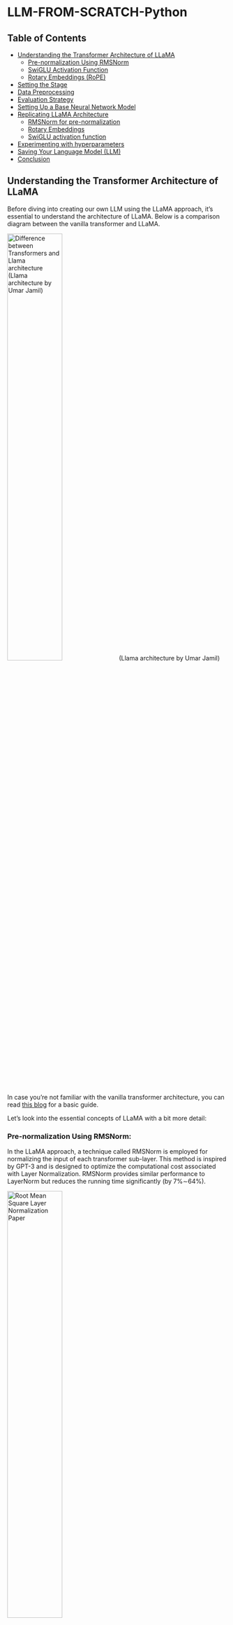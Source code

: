 # LLM-FROM-SCRATCH-Python
## Table of Contents

- [Understanding the Transformer Architecture of LLaMA](#understanding-the-transformer-architecture-of-llama)
  - [Pre-normalization Using RMSNorm](#pre-normalization-using-rmsnorm)
  - [SwiGLU Activation Function](#swiglu-activation-function)
  - [Rotary Embeddings (RoPE)](#rotary-embeddings-rope)
- [Setting the Stage](#setting-the-stage)
- [Data Preprocessing](#data-preprocessing)
- [Evaluation Strategy](#evaluation-strategy)
- [Setting Up a Base Neural Network Model](#setting-up-a-base-neural-network-model)
- [Replicating LLaMA Architecture](#replicating-llama-architecture)
  - [RMSNorm for pre-normalization](#rmsnorm-for-pre-normalization)
  - [Rotary Embeddings](#rotary-embeddings)
  - [SwiGLU activation function](#swiglu-activation-function)
- [Experimenting with hyperparameters](#experimenting-with-hyperparameters)
- [Saving Your Language Model (LLM)](#saving-your-language-model-llm)
- [Conclusion](#conclusion)

## Understanding the Transformer Architecture of LLaMA

Before diving into creating our own LLM using the LLaMA approach, it’s essential to understand the architecture of LLaMA. Below is a comparison diagram between the vanilla transformer and LLaMA.

<img src="https://cdn-images-1.medium.com/max/25620/1*nt-ydHhSVsaLXq_HZRaLQA.png" alt="Difference between Transformers and Llama architecture (Llama architecture by Umar Jamil)" style="width: 50%;">
(Llama architecture by Umar Jamil)

In case you’re not familiar with the vanilla transformer architecture, you can read [this blog](https://medium.com/@fareedkhandev/understanding-transformers-a-step-by-step-math-example-part-1-a7809015150a) for a basic guide.

Let’s look into the essential concepts of LLaMA with a bit more detail:

### Pre-normalization Using RMSNorm:

In the LLaMA approach, a technique called RMSNorm is employed for normalizing the input of each transformer sub-layer. This method is inspired by GPT-3 and is designed to optimize the computational cost associated with Layer Normalization. RMSNorm provides similar performance to LayerNorm but reduces the running time significantly (by 7%∼64%).

<img src="https://cdn-images-1.medium.com/max/3604/1*9FA6P93WhRuWFXxVlPG3LA.png" alt="Root Mean Square Layer Normalization Paper" style="width: 50%;">


It achieves this by emphasizing re-scaling invariance and regulating the summed inputs based on the root mean square (RMS) statistic. The primary motivation is to simplify LayerNorm by removing the mean statistic. Interested readers can explore the detailed implementation of RMSNorm [here](https://github.com/bzhangGo/rmsnorm/blob/master/rmsnorm_torch.py).

### SwiGLU Activation Function:

LLaMA introduces the SwiGLU activation function, drawing inspiration from PaLM. To understand SwiGLU, it’s essential to first grasp the Swish activation function. SwiGLU extends Swish and involves a custom layer with a dense network to split and multiply input activations.

<img src="https://cdn-images-1.medium.com/max/13536/1*N3dwnqNUD0TdwPYO0NlhYg.png" alt="SwiGLU: GLU Variants Improve Transformer" style="width: 50%;">

The aim is to enhance the expressive power of the model by introducing a more sophisticated activation function. Further details on SwiGLU can be found in the associated [paper](https://arxiv.org/pdf/2002.05202v1.pdf).

### Rotary Embeddings (RoPE):

Rotary Embeddings, or RoPE, is a type of position embedding used in LLaMA. It encodes absolute positional information using a rotation matrix and naturally includes explicit relative position dependency in self-attention formulations. RoPE offers advantages such as scalability to various sequence lengths and decaying inter-token dependency with increasing relative distances.

This is achieved by encoding relative positions through multiplication with a rotation matrix, resulting in decayed relative distances — a desirable feature for natural language encoding. Those interested in the mathematical details can refer to the [RoPE paper](https://arxiv.org/pdf/2104.09864v4.pdf).

In addition to these concepts, the LLaMA paper introduces other significant approaches, including the use of the **AdamW optimizer** with specific parameters, efficient implementations such as the causal [multi-head attention operator](https://facebookresearch.github.io/xformers/components/mha.html) available in the xformers library, and manually implemented backward functions for transformer layers to optimize computation during backward passes.

## Setting the Stage

We’ll be working with a range of Python libraries throughout this project, so let’s import them:

```python
# PyTorch for implementing LLM (No GPU)
import torch

# Neural network modules and functions from PyTorch
from torch import nn
from torch.nn import functional as F

# NumPy for numerical operations
import numpy as np

# Matplotlib for plotting Loss etc.
from matplotlib import pyplot as plt

# Time module for tracking execution time
import time

# Pandas for data manipulation and analysis
import pandas as pd

# urllib for handling URL requests (Downloading Dataset)
import urllib.request
```

Furthermore, I’m creating a configuration object that stores model parameters.
```python
# Configuration object for model parameters
MASTER_CONFIG = {
    # Adding parameters later
}
```

This approach maintains flexibility, allowing for the addition of more parameters as needed in the future.

## Data Preprocessing

In the original LLaMA paper, diverse open-source datasets were employed to train and evaluate the model.

<img src="https://cdn-images-1.medium.com/max/2304/1*vcZOIbZVutELPXNrtAVSdg.png" alt="LLaMA Open and Efficient Foundation Language Models" width="50%">


Unfortunately, utilizing extensive datasets may be impractical for smaller projects. Therefore, for our implementation, we’ll take a more modest approach by creating a dramatically scaled-down version of LLaMA.

Given the constraints of not having access to vast amounts of data, we will focus on training a simplified version of LLaMA using the TinyShakespeare dataset. This open source dataset, available [here](https://github.com/karpathy/char-rnn/blob/master/data/tinyshakespeare/input.txt), contains approximately 40,000 lines of text from various Shakespearean works.

While LLaMA was trained on an extensive dataset comprising **1.4 trillion** tokens, our dataset, TinyShakespeare, containing around **1 million characters**.

First, let’s obtain our dataset by downloading it:
```python
# The URL of the raw text file on GitHub
url = "https://raw.githubusercontent.com/karpathy/char-rnn/master/data/tinyshakespeare/input.txt"

# The file name for local storage
file_name = "tinyshakespeare.txt"

# Execute the download
urllib.request.urlretrieve(url, file_name)
```

This Python script fetches the tinyshakespeare dataset from the specified URL and saves it locally with the filename **“tinyshakespeare.txt.”**

Next, let’s determine the vocabulary size, which represents the unique number of characters in our dataset. Here’s the code snippet:
```python
# Read the content of the dataset
lines = open("tinyshakespeare.txt", 'r').read()

# Create a sorted list of unique characters in the dataset
vocab = sorted(list(set(lines)))

# Display the first 10 characters in the vocabulary list
print('Printing the first 10 characters of the vocab list:', vocab[:10])

# Output the total number of characters in our dataset (Vocabulary Size)
print('Total number of characters in our dataset (Vocabulary Size):', len(vocab))
```

<img src="https://cdn-images-1.medium.com/max/52186/1*No8_KIyXjY7gzvIMf2t9hg.png" alt="" width="50%">


Now, we’re creating mappings between integers to characters (**itos**) and characters to integers (**stoi**). Here’s the code:

```python
# Mapping integers to characters (itos)
itos = {i: ch for i, ch in enumerate(vocab)}

# Mapping characters to integers (stoi)
stoi = {ch: i for i, ch in enumerate(vocab)}
```

<img src="https://cdn-images-1.medium.com/max/52186/1*F3J_886M-k9pvAjUUOXlxA.png" alt="" width="50%">

In the original LLaMA paper, the [SentencePiece byte-pair encoding tokenizer](https://github.com/google/sentencepiece) from Google was used. However, for simplicity, we’ll opt for a basic character-level tokenizer. Let’s create encode and decode functions that we’ll later apply to our dataset:
```python
# Encode function: Converts a string to a list of integers using the mapping stoi
def encode(s):
    return [stoi[ch] for ch in s]

# Decode function: Converts a list of integers back to a string using the mapping itos
def decode(l):
    return ''.join([itos[i] for i in l])

# Example: Encode the string "hello" and then decode the result
decode(encode("morning"))
```
The final line will output `morning` confirms the proper functionality of the encode and decode functions.

We are now converting our dataset into a torch tensor, specifying its data type for further operations using **PyTorch**:
```python
# Convert the dataset into a torch tensor with specified data type (dtype)
dataset = torch.tensor(encode(lines), dtype=torch.int8)

# Display the shape of the resulting tensor
print(dataset.shape)
```
The output istorch.Size([1115394]) indicates that our dataset contains approximately **one million tokens**. It's worth noting that this is significantly smaller than the LLaMA dataset, which consists of **1.4 trillion tokens**.

We’ll create a function responsible for splitting our dataset into training, validation, or test sets. In machine learning or deep learning projects, such splits are crucial for developing and evaluating models, and the same principle applies here in replicating a Large Language Model (LLM) approach:
```python
# Function to get batches for training, validation, or testing
def get_batches(data, split, batch_size, context_window, config=MASTER_CONFIG):
    # Split the dataset into training, validation, and test sets
    train = data[:int(.8 * len(data))]
    val = data[int(.8 * len(data)): int(.9 * len(data))]
    test = data[int(.9 * len(data)):]

    # Determine which split to use
    batch_data = train
    if split == 'val':
        batch_data = val
    if split == 'test':
        batch_data = test

    # Pick random starting points within the data
    ix = torch.randint(0, batch_data.size(0) - context_window - 1, (batch_size,))

    # Create input sequences (x) and corresponding target sequences (y)
    x = torch.stack([batch_data[i:i+context_window] for i in ix]).long()
    y = torch.stack([batch_data[i+1:i+context_window+1] for i in ix]).long()

    return x, y
```
Now that our splitting function is defined, let’s establish two parameters crucial for this process:

```python
# Update the MASTER_CONFIG with batch_size and context_window parameters
MASTER_CONFIG.update({
    'batch_size': 8,          # Number of batches to be processed at each random split
    'context_window': 16      # Number of characters in each input (x) and target (y) sequence of each batch
})
```
batch_size determines how many batches are processed at each random split, while context_window specifies the number of characters in each input (x) and target (y) sequence of each batch.

Let’s print a random sample from the train split of batch 8 and context window 16 from our dataset:
```python
# Obtain batches for training using the specified batch size and context window
xs, ys = get_batches(dataset, 'train', MASTER_CONFIG['batch_size'], MASTER_CONFIG['context_window'])

# Decode the sequences to obtain the corresponding text representations
decoded_samples = [(decode(xs[i].tolist()), decode(ys[i].tolist())) for i in range(len(xs))]

# Print the random sample
print(decoded_samples)
```
<img src="https://cdn-images-1.medium.com/max/14848/1*lv5ckp3X_s2qrVMW1QVkPg.png" alt="" width="50%">


## Evaluation Strategy

Now, we are set to create a function dedicated to evaluating our self-created LLaMA architecture. The reason for doing this before defining the actual model approach is to enable continuous evaluation during the training process.
```python
@torch.no_grad()  # Don't compute gradients for this function
def evaluate_loss(model, config=MASTER_CONFIG):
    # Placeholder for the evaluation results
    out = {}
    
    # Set the model to evaluation mode
    model.eval()

    # Iterate through training and validation splits
    for split in ["train", "val"]:
        # Placeholder for individual losses
        losses = []

        # Generate 10 batches for evaluation
        for _ in range(10):
            # Get input sequences (xb) and target sequences (yb)
            xb, yb = get_batches(dataset, split, config['batch_size'], config['context_window'])
            
            # Perform model inference and calculate the loss
            _, loss = model(xb, yb)
            
            # Append the loss to the list
            losses.append(loss.item())

        # Calculate the mean loss for the split and store it in the output dictionary
        out[split] = np.mean(losses)
    
    # Set the model back to training mode
    model.train()
    
    return out
```

We have used the **loss** as a metric to assess the performance of the model during training iterations. Our function iterates through the training and validation splits, computes the mean loss over 10 batches for each split, and finally returns the results. The model is then set back to training mode with model.train().

## Setting Up a Base Neural Network Model

We’re building a basic neural network that we’ll improve later using LLaMA techniques.

```python
# Definition of a basic neural network class
class SimpleBrokenModel(nn.Module):
    def __init__(self, config=MASTER_CONFIG):
        super().__init__()
        self.config = config

        # Embedding layer to convert character indices to vectors (vocab size: 65)
        self.embedding = nn.Embedding(config['vocab_size'], config['d_model'])

        # Linear layers for modeling relationships between features
        # (to be updated with SwiGLU activation function as in LLaMA)
        self.linear = nn.Sequential(
            nn.Linear(config['d_model'], config['d_model']),
            nn.ReLU(),  # Currently using ReLU, will be replaced with SwiGLU as in LLaMA
            nn.Linear(config['d_model'], config['vocab_size']),
        )

        # Print the total number of model parameters
        print("Model parameters:", sum([m.numel() for m in self.parameters()]))
```

In the current architecture, the embedding layer has a vocabulary size of 65, representing the characters in our dataset. As this serves as our base model, we are using **ReLU **as the activation function in the linear layers; however, this will later be replaced with SwiGLU, as used in LLaMA.

To create a forward pass for our base model, we must define a forward function within our NN model.
```python
# Definition of a basic neural network class
class SimpleBrokenModel(nn.Module):
    def __init__(self, config=MASTER_CONFIG):

        # Rest of the code        
        ... 

        # Forward pass function for the base model
        def forward(self, idx, targets=None):
            # Embedding layer converts character indices to vectors
            x = self.embedding(idx)
            
            # Linear layers for modeling relationships between features
            a = self.linear(x)
            
            # Apply softmax activation to obtain probability distribution
            logits = F.softmax(a, dim=-1)

            # If targets are provided, calculate and return the cross-entropy loss
            if targets is not None:
                # Reshape logits and targets for cross-entropy calculation
                loss = F.cross_entropy(logits.view(-1, self.config['vocab_size']), targets.view(-1))
                return logits, loss

            # If targets are not provided, return the logits
            else:
                return logits

        # Print the total number of model parameters
        print("Model parameters:", sum([m.numel() for m in self.parameters()]))
```

This forward pass function takes character indices (idx) as input, applies the embedding layer, passes the result through linear layers, applies a softmax activation to obtain a probability distribution (logits). If targets are provided, it calculates the cross-entropy loss and returns both logits and loss. If targets are not provided, it returns only the logits.

To instantiate this model, we can directly invoke the class and print the total number of parameters in our Simple Neural Network Model. We’ve set the dimension of our linear layers to 128, specifying this value in our config object:
```python
# Update MASTER_CONFIG with the dimension of linear layers (128)
MASTER_CONFIG.update({
    'd_model': 128,
})

# Instantiate the SimpleBrokenModel using the updated MASTER_CONFIG
model = SimpleBrokenModel(MASTER_CONFIG)

# Print the total number of parameters in the model
print("Total number of parameters in the Simple Neural Network Model:", sum([m.numel() for m in model.parameters()]))
```
<img src="https://cdn-images-1.medium.com/max/56088/1*8k4YL-ZFXGHFgfu_-PMaPg.png" alt="" width="50%">


Our Simple Neural Network Model comprises approximately 33,000 parameters.

Similarly, to compute logits and loss, we only need to feed our split dataset into our model:
```python
# Obtain batches for training using the specified batch size and context window
xs, ys = get_batches(dataset, 'train', MASTER_CONFIG['batch_size'], MASTER_CONFIG['context_window'])

# Calculate logits and loss using the model
logits, loss = model(xs, ys)
```
To train our base model and note its performance, we need to specify some parameters. We are training for a total of 1000 epochs. Increasing the batch size to 32 from 8, and set the log_interval to 10, indicating that the code will print or log information about the training progress every 10 batches. For optimization, we’ll use the Adam optimizer.
```python
# Update MASTER_CONFIG with training parameters
MASTER_CONFIG.update({
    'epochs': 1000,          # Number of training epochs
    'log_interval': 10,      # Log information every 10 batches during training
    'batch_size': 32,        # Increase batch size to 32
})

# Instantiate the SimpleBrokenModel with updated configuration
model = SimpleBrokenModel(MASTER_CONFIG)

# Define the Adam optimizer for model parameters
optimizer = torch.optim.Adam(
    model.parameters(),      # Pass the model parameters to the optimizer
)
```
Let’s execute the training process and capture the loss from our base model, including the total number of parameters. **Additionally, each line is commented for clarity**:
```python
# Function to perform training
def train(model, optimizer, scheduler=None, config=MASTER_CONFIG, print_logs=False):
    # Placeholder for storing losses
    losses = []
    
    # Start tracking time
    start_time = time.time()

    # Iterate through epochs
    for epoch in range(config['epochs']):
        # Zero out gradients
        optimizer.zero_grad()

        # Obtain batches for training
        xs, ys = get_batches(dataset, 'train', config['batch_size'], config['context_window'])

        # Forward pass through the model to calculate logits and loss
        logits, loss = model(xs, targets=ys)

        # Backward pass and optimization step
        loss.backward()
        optimizer.step()

        # If a learning rate scheduler is provided, adjust the learning rate
        if scheduler:
            scheduler.step()

        # Log progress every specified interval
        if epoch % config['log_interval'] == 0:
            # Calculate batch time
            batch_time = time.time() - start_time
            
            # Evaluate loss on validation set
            x = evaluate_loss(model)
            
            # Store the validation loss
            losses += [x]
            
            # Print progress logs if specified
            if print_logs:
                print(f"Epoch {epoch} | val loss {x['val']:.3f} | Time {batch_time:.3f} | ETA in seconds {batch_time * (config['epochs'] - epoch)/config['log_interval'] :.3f}")
                
            # Reset the timer
            start_time = time.time()

            # Print learning rate if a scheduler is provided
            if scheduler:
                print("lr: ", scheduler.get_lr())

    # Print the final validation loss
    print("Validation loss: ", losses[-1]['val'])
    
    # Plot the training and validation loss curves
    return pd.DataFrame(losses).plot()

# Execute the training process
train(model, optimizer)
```
<img src="https://cdn-images-1.medium.com/max/17880/1*z1YNDzGegE2sg12SfkIZjw.png" alt="" width="50%">


The initial cross-entropy loss before training stands at 4.17, and after 1000 epochs, it reduces to 3.95. In this context, cross-entropy reflects the likelihood of selecting the incorrect word.

Our model incorporates a softmax layer on the logits, which transforms a vector of numbers into a probability distribution. Let’s use the built-in F.cross_entropy function, we need to directly pass in the [unnormalized logits](https://pytorch.org/docs/stable/generated/torch.nn.functional.cross_entropy.html). Consequently, we will modify our model accordingly.
```python
# Modified SimpleModel class without softmax layer
class SimpleModel(nn.Module):
    def __init__(self, config):
       
       # Rest of the code
       ...

    def forward(self, idx, targets=None):
        # Embedding layer converts character indices to vectors
        x = self.embedding(idx)
        
        # Linear layers for modeling relationships between features
        logits = self.linear(x)

        # If targets are provided, calculate and return the cross-entropy loss
        if targets is not None:

            # Rest of the code
            ...
```
Let’s recreate the updated SimpleModel and train it for 1000 epochs to observe any changes:

```python
# Create the updated SimpleModel
model = SimpleModel(MASTER_CONFIG)

# Obtain batches for training
xs, ys = get_batches(dataset, 'train', MASTER_CONFIG['batch_size'], MASTER_CONFIG['context_window'])

# Calculate logits and loss using the model
logits, loss = model(xs, ys)

# Define the Adam optimizer for model parameters
optimizer = torch.optim.Adam(model.parameters())

# Train the model for 100 epochs
train(model, optimizer)
```
<img src="https://cdn-images-1.medium.com/max/21656/1*90UeocQghByPqaZ_g6dYEw.png" alt="" width="50%">


After reducing the loss to 2.51, let’s explore how our language model with approximately **33,000 parameters** generates text during inferencing. We’ll create a ‘generate’ function, which we’ll later use when replicating LLaMA:

```python
# Generate function for text generation using the trained model
def generate(model, config=MASTER_CONFIG, max_new_tokens=30):
    idx = torch.zeros(5, 1).long()
    for _ in range(max_new_tokens):
        # Call the model
        logits = model(idx[:, -config['context_window']:])
        last_time_step_logits = logits[
            :, -1, :
        ]  # all the batches (1), last time step, all the logits
        p = F.softmax(last_time_step_logits, dim=-1)  # softmax to get probabilities
        idx_next = torch.multinomial(
            p, num_samples=1
        )  # sample from the distribution to get the next token
        idx = torch.cat([idx, idx_next], dim=-1)  # append to the sequence
    return [decode(x) for x in idx.tolist()]

# Generate text using the trained model
generate(model)
```
<img src="https://cdn-images-1.medium.com/max/43492/1*D1X9nqb8gPN5tXZJL2eAiQ.png" alt="" width="50%">


The generated text doesn’t look great with our basic model of around 33K parameters. However, now that we’ve laid the groundwork with this simple model, we’ll move on to constructing the LLaMA architecture in the next section.

## Replicating LLaMA Architecture

In the earlier part of the blog, we covered essential concepts, and now, we’ll integrate these concepts into our base model. LLaMA introduces three architectural modifications to the original Transformer:

 1. RMSNorm for pre-normalization

 2. Rotary embeddings

 3. SwiGLU activation function

We’ll incorporate each of these modifications one by one into our base model, iterating and building upon them.

### RMSNorm for pre-normalization:

We are defining an RMSNorm function with the following functionalities:
```python
class RMSNorm(nn.Module):
    def __init__(self, layer_shape, eps=1e-8, bias=False):
        super(RMSNorm, self).__init__()

        # Registering a learnable parameter 'scale' as a parameter of the module
        self.register_parameter("scale", nn.Parameter(torch.ones(layer_shape)))

    def forward(self, x):
        """
        Assumes shape is (batch, seq_len, d_model)
        """
        # Calculating the Frobenius norm, RMS = 1/sqrt(N) * Frobenius norm
        ff_rms = torch.linalg.norm(x, dim=(1,2)) * x[0].numel() ** -.5

        # Normalizing the input tensor 'x' with respect to RMS
        raw = x / ff_rms.unsqueeze(-1).unsqueeze(-1)

        # Scaling the normalized tensor using the learnable parameter 'scale'
        return self.scale[:x.shape[1], :].unsqueeze(0) * raw
```
we define the RMSNorm class. During initialization, it registers a scale parameter. In the forward pass, it calculates the **Frobenius norm** of the input tensor and then normalizes the tensor. Finally, the tensor is scaled by the registered scale parameter. This function is designed for use in LLaMA to replace the LayerNorm operation.

Now it’s time to incorporate the first implementation concept of LLaMA, which is RMSNorm, into our simple NN model. Here’s the updated code:
```python
# Define the SimpleModel_RMS with RMSNorm
class SimpleModel_RMS(nn.Module):
    def __init__(self, config):
        super().__init__()
        self.config = config

        # Embedding layer to convert character indices to vectors
        self.embedding = nn.Embedding(config['vocab_size'], config['d_model'])

        # RMSNorm layer for pre-normalization
        self.rms = RMSNorm((config['context_window'], config['d_model']))

        # Linear layers for modeling relationships between features
        self.linear = nn.Sequential(
            # Rest of the code
            ...
        )

        # Print the total number of model parameters
        print("Model parameters:", sum([m.numel() for m in self.parameters()]))

    def forward(self, idx, targets=None):
        # Embedding layer converts character indices to vectors
        x = self.embedding(idx)

        # RMSNorm pre-normalization
        x = self.rms(x)

        # Linear layers for modeling relationships between features
        logits = self.linear(x)

        if targets is not None:

            # Rest of the code
            ...
```
Let’s execute the modified NN model with RMSNorm and observe the updated number of parameters in the model, along with the loss:
```python
# Create an instance of SimpleModel_RMS
model = SimpleModel_RMS(MASTER_CONFIG)

# Obtain batches for training
xs, ys = get_batches(dataset, 'train', MASTER_CONFIG['batch_size'], MASTER_CONFIG['context_window'])

# Calculate logits and loss using the model
logits, loss = model(xs, ys)

# Define the Adam optimizer for model parameters
optimizer = torch.optim.Adam(model.parameters())

# Train the model
train(model, optimizer)
```
<img src="https://cdn-images-1.medium.com/max/23800/1*f9hz23xc6xo9otvw5K00Nw.png" alt="" width="50%">


The validation loss experiences a small decrease, and the parameters of our updated LLM now total approximately 55,000.

### Rotary Embeddings:

Next, we will implement rotary positional embeddings. In RoPE, the authors suggest embedding the position of a token in a sequence by rotating the embedding, applying a different rotation at each position. Let’s create a function that mimics the actual paper implementation of RoPE:
```python
def get_rotary_matrix(context_window, embedding_dim):
    # Initialize a tensor for the rotary matrix with zeros
    R = torch.zeros((context_window, embedding_dim, embedding_dim), requires_grad=False)
    
    # Loop through each position in the context window
    for position in range(context_window):
        # Loop through each dimension in the embedding
        for i in range(embedding_dim // 2):
            # Calculate the rotation angle (theta) based on the position and embedding dimension
            theta = 10000. ** (-2. * (i - 1) / embedding_dim)
            # Calculate the rotated matrix elements using sine and cosine functions
            m_theta = position * theta
            R[position, 2 * i, 2 * i] = np.cos(m_theta)
            R[position, 2 * i, 2 * i + 1] = -np.sin(m_theta)
            R[position, 2 * i + 1, 2 * i] = np.sin(m_theta)
            R[position, 2 * i + 1, 2 * i + 1] = np.cos(m_theta)
    return R
```
we generate a rotary matrix based on the specified context window and embedding dimension, following the proposed RoPE implementation.

```python
class RoPEAttentionHead(nn.Module):
    def __init__(self, config):
        super().__init__()
        self.config = config
        # Linear transformation for query
        self.w_q = nn.Linear(config['d_model'], config['d_model'], bias=False)
        # Linear transformation for key
        self.w_k = nn.Linear(config['d_model'], config['d_model'], bias=False)
        # Linear transformation for value
        self.w_v = nn.Linear(config['d_model'], config['d_model'], bias=False)
        # Obtain rotary matrix for positional embeddings
        self.R = get_rotary_matrix(config['context_window'], config['d_model'])

    def get_rotary_matrix(context_window, embedding_dim):
        # Generate rotational matrix for RoPE
        R = torch.zeros((context_window, embedding_dim, embedding_dim), requires_grad=False)
        for position in range(context_window):
            for i in range(embedding_dim//2):
                
                # Rest of the code
                ...

        return R

    def forward(self, x, return_attn_weights=False):
        # x: input tensor of shape (batch, sequence length, dimension)

        b, m, d = x.shape  # batch size, sequence length, dimension

        # Linear transformations for Q, K, and V
        q = self.w_q(x)
        k = self.w_k(x)
        v = self.w_v(x)

        # Rotate Q and K using the RoPE matrix
        q_rotated = (torch.bmm(q.transpose(0, 1), self.R[:m])).transpose(0, 1)
        k_rotated = (torch.bmm(k.transpose(0, 1), self.R[:m])).transpose(0, 1)

        # Perform scaled dot-product attention
        activations = F.scaled_dot_product_attention(
            q_rotated, k_rotated, v, dropout_p=0.1, is_causal=True
        )

        if return_attn_weights:
            # Create a causal attention mask
            attn_mask = torch.tril(torch.ones((m, m)), diagonal=0)
            # Calculate attention weights and add causal mask
            attn_weights = torch.bmm(q_rotated, k_rotated.transpose(1, 2)) / np.sqrt(d) + attn_mask
            attn_weights = F.softmax(attn_weights, dim=-1)
            return activations, attn_weights

        return activations
```
Now that we have a single masked attention head that returns attention weights, the next step is to create a multi-Head attention mechanism.
```python
class RoPEMaskedMultiheadAttention(nn.Module):
    def __init__(self, config):
        super().__init__()
        self.config = config
        # Create a list of RoPEMaskedAttentionHead instances as attention heads
        self.heads = nn.ModuleList([
            RoPEMaskedAttentionHead(config) for _ in range(config['n_heads'])
        ])
        self.linear = nn.Linear(config['n_heads'] * config['d_model'], config['d_model'])  # Linear layer after concatenating heads
        self.dropout = nn.Dropout(.1)  # Dropout layer

    def forward(self, x):
        # x: input tensor of shape (batch, sequence length, dimension)

        # Process each attention head and concatenate the results
        heads = [h(x) for h in self.heads]
        x = torch.cat(heads, dim=-1)
        
        # Apply linear transformation to the concatenated output
        x = self.linear(x)
        
        # Apply dropout
        x = self.dropout(x)
        return x
```
The original paper used 32 heads for their smaller 7b LLM variation, but due to constraints, we’ll use 8 heads for our approach.
```python
# Update the master configuration with the number of attention heads
MASTER_CONFIG.update({
    'n_heads': 8,
})
```

Now that we’ve implemented Rotational Embedding and Multi-head Attention, let’s re-write our RMSNorm neural network model with the updated code. We’ll test its performance, compute the loss, and check the number of parameters. We’ll refer to this updated model as **“RopeModel”**
```python
class RopeModel(nn.Module):
    def __init__(self, config):
        super().__init__()
        self.config = config

        # Embedding layer for input tokens
        self.embedding = nn.Embedding(config['vocab_size'], config['d_model'])
        
        # RMSNorm layer for pre-normalization
        self.rms = RMSNorm((config['context_window'], config['d_model']))
        
        # RoPEMaskedMultiheadAttention layer
        self.rope_attention = RoPEMaskedMultiheadAttention(config)

        # Linear layer followed by ReLU activation
        self.linear = nn.Sequential(
            nn.Linear(config['d_model'], config['d_model']),
            nn.ReLU(),
        )

        # Final linear layer for prediction
        self.last_linear = nn.Linear(config['d_model'], config['vocab_size'])

        print("model params:", sum([m.numel() for m in self.parameters()]))

    def forward(self, idx, targets=None):
        # idx: input indices
        x = self.embedding(idx)

        # One block of attention
        x = self.rms(x)  # RMS pre-normalization
        x = x + self.rope_attention(x)

        x = self.rms(x)  # RMS pre-normalization
        x = x + self.linear(x)

        logits = self.last_linear(x)

        if targets is not None:
            loss = F.cross_entropy(logits.view(-1, self.config['vocab_size']), targets.view(-1))
            return logits, loss

        else:
            return logits
```

Let’s execute the modified NN model with RMSNorm, Rotational Embeddings and Masked Multi Head Attentions to observe the updated number of parameters in the model, along with the loss:
```python
# Create an instance of RopeModel (RMSNorm, RoPE, Multi-Head)
model = RopeModel(MASTER_CONFIG)

# Obtain batches for training
xs, ys = get_batches(dataset, 'train', MASTER_CONFIG['batch_size'], MASTER_CONFIG['context_window'])

# Calculate logits and loss using the model
logits, loss = model(xs, ys)

# Define the Adam optimizer for model parameters
optimizer = torch.optim.Adam(model.parameters())

# Train the model
train(model, optimizer)
```
<img src="https://cdn-images-1.medium.com/max/20664/1*6MiNSfJf8x8xZqWkiy51Tg.png" alt="" width="50%">


The validation loss experiences a small decrease again, and the parameters of our updated LLM now total approximately 55,000.

Let’s train the model for more epochs to see if the loss of our recreated LLaMA LLM continues to decrease or not.
```python
# Updating training configuration with more epochs and a logging interval
MASTER_CONFIG.update({
    "epochs": 5000,
    "log_interval": 10,
})

# Training the model with the updated configuration
train(model, optimizer)
```
<img src="https://cdn-images-1.medium.com/max/20664/1*JxlI2_wH8OHDrizFoJF6Kw.png" alt="" width="50%">


The validation loss continues to decrease, suggesting that training for more epochs could lead to further loss reduction, though not significantly.

### SwiGLU activation function:

As mentioned before, the creators of LLaMA use SwiGLU instead of ReLU, so we’ll be implementing SwiGLU equation in our code.

![[https://arxiv.org/pdf/2002.05202v1.pdf](https://arxiv.org/pdf/2002.05202v1.pdf)](https://cdn-images-1.medium.com/max/27072/1*db6BeMw78FH_ZkVEGIyVPA.png)

```python
class SwiGLU(nn.Module):
    """ Paper Link -> https://arxiv.org/pdf/2002.05202v1.pdf """
    def __init__(self, size):
        super().__init__()
        self.config = config  # Configuration information
        self.linear_gate = nn.Linear(size, size)  # Linear transformation for the gating mechanism
        self.linear = nn.Linear(size, size)  # Linear transformation for the main branch
        self.beta = torch.randn(1, requires_grad=True)  # Random initialization of the beta parameter

        # Using nn.Parameter for beta to ensure it's recognized as a learnable parameter
        self.beta = nn.Parameter(torch.ones(1))
        self.register_parameter("beta", self.beta)

    def forward(self, x):
        # Swish-Gated Linear Unit computation
        swish_gate = self.linear_gate(x) * torch.sigmoid(self.beta * self.linear_gate(x))
        out = swish_gate * self.linear(x)  # Element-wise multiplication of the gate and main branch
        return out
```
After implementing the SwiGLU equation in python, we need to integrate it into our modified LLaMA language model (**RopeModel**).

```python
class RopeModel(nn.Module):
    def __init__(self, config):
        super().__init__()
        self.config = config

        # Embedding layer for input tokens
        self.embedding = nn.Embedding(config['vocab_size'], config['d_model'])
        
        # RMSNorm layer for pre-normalization
        self.rms = RMSNorm((config['context_window'], config['d_model']))
        
        # Multi-head attention layer with RoPE (Rotary Positional Embeddings)
        self.rope_attention = RoPEMaskedMultiheadAttention(config)

        # Linear layer followed by SwiGLU activation
        self.linear = nn.Sequential(
            nn.Linear(config['d_model'], config['d_model']),
            SwiGLU(config['d_model']),  # Adding SwiGLU activation
        )

        # Output linear layer
        self.last_linear = nn.Linear(config['d_model'], config['vocab_size'])

        # Printing total model parameters
        print("model params:", sum([m.numel() for m in self.parameters()]))

    def forward(self, idx, targets=None):
        x = self.embedding(idx)

        # One block of attention
        x = self.rms(x)  # RMS pre-normalization
        x = x + self.rope_attention(x)

        x = self.rms(x)  # RMS pre-normalization
        x = x + self.linear(x)  # Applying SwiGLU activation

        logits = self.last_linear(x)

        if targets is not None:
            # Calculate cross-entropy loss if targets are provided
            loss = F.cross_entropy(logits.view(-1, self.config['vocab_size']), targets.view(-1))
            return logits, loss

        else:
            return logits
```
Let’s execute the modified NN model with RMSNorm, Rotational Embeddings, Masked Multi Head Attentions and SwiGLU to observe the updated number of parameters in the model, along with the loss:
```python
# Create an instance of RopeModel (RMSNorm, RoPE, Multi-Head, SwiGLU)
model = RopeModel(MASTER_CONFIG)

# Obtain batches for training
xs, ys = get_batches(dataset, 'train', MASTER_CONFIG['batch_size'], MASTER_CONFIG['context_window'])

# Calculate logits and loss using the model
logits, loss = model(xs, ys)

# Define the Adam optimizer for model parameters
optimizer = torch.optim.Adam(model.parameters())

# Train the model
train(model, optimizer)
```
<img src="https://cdn-images-1.medium.com/max/23288/1*P3Z15lV1LNLZdsEpTd2mSA.png" alt="" width="50%">


Once again the validation loss experiences a small decrease, and the parameters of our updated LLM now total approximately 60,000.

So far, we have successfully implemented the key components of the paper, namely RMSNorm, RoPE, and SwiGLU. We observed that these implementations led to a minimal decrease in the loss.

Now we will add layers to our LLaMA to examine its impact on the loss. The original paper used 32 layers for the 7b version, but we will use only 4 layers. Let’s adjust our model settings accordingly.
```python
# Update model configurations for the number of layers
MASTER_CONFIG.update({
    'n_layers': 4,  # Set the number of layers to 4
})
```
Let’s start by creating a single layer to understand its impact.
```python
# add RMSNorm and residual connection
class LlamaBlock(nn.Module):
    def __init__(self, config):
        super().__init__()
        self.config = config

        # RMSNorm layer
        self.rms = RMSNorm((config['context_window'], config['d_model']))

        # RoPE Masked Multihead Attention layer
        self.attention = RoPEMaskedMultiheadAttention(config)

        # Feedforward layer with SwiGLU activation
        self.feedforward = nn.Sequential(
            nn.Linear(config['d_model'], config['d_model']),
            SwiGLU(config['d_model']),
        )

    def forward(self, x):
        # one block of attention
        x = self.rms(x) # RMS pre-normalization
        x = x + self.attention(x)  # residual connection

        x = self.rms(x) # RMS pre-normalization
        x = x + self.feedforward(x)  # residual connection
        return x
```
Create an instance of the LlamaBlock class and applies it to a random tensor.
```python
# Create an instance of the LlamaBlock class with the provided configuration
block = LlamaBlock(MASTER_CONFIG)

# Generate a random tensor with the specified batch size, context window, and model dimension
random_input = torch.randn(MASTER_CONFIG['batch_size'], MASTER_CONFIG['context_window'], MASTER_CONFIG['d_model'])

# Apply the LlamaBlock to the random input tensor
output = block(random_input)
```
Having successfully created a single layer, we can now use it to construct multiple layers. Additionally, we will rename our model class from **“ropemodel”** to **“Llama”** as we have replicated every component of the LLaMA language model.
```python
class Llama(nn.Module):
    def __init__(self, config):
        super().__init__()
        self.config = config
        # Embedding layer for token representations
        self.embeddings = nn.Embedding(config['vocab_size'], config['d_model'])
        # Sequential block of LlamaBlocks based on the specified number of layers
        self.llama_blocks = nn.Sequential(
            OrderedDict([(f"llama_{i}", LlamaBlock(config)) for i in range(config['n_layers'])])
        )
        # Feedforward network (FFN) for final output
        self.ffn = nn.Sequential(
            nn.Linear(config['d_model'], config['d_model']),
            SwiGLU(config['d_model']),
            nn.Linear(config['d_model'], config['vocab_size']),
        )

        # Print total number of parameters in the model
        print("model params:", sum([m.numel() for m in self.parameters()]))

    def forward(self, idx, targets=None):
        # Input token indices are passed through the embedding layer
        x = self.embeddings(idx)
        # Process the input through the LlamaBlocks
        x = self.llama_blocks(x)
        # Pass the processed input through the final FFN for output logits
        logits = self.ffn(x)

        # If targets are not provided, return only the logits
        if targets is None:
            return logits
        # If targets are provided, compute and return the cross-entropy loss
        else:
            loss = F.cross_entropy(logits.view(-1, self.config['vocab_size']), targets.view(-1))
            return logits, loss
```
Let’s execute the modified LLaMA model with RMSNorm, Rotational Embeddings, Masked Multi Head Attentions, SwiGLU and N_layers to observe the updated number of parameters in the model, along with the loss:
```python
# Create an instance of RopeModel (RMSNorm, RoPE, Multi-Head, SwiGLU, N_layers)
llama = Llama(MASTER_CONFIG)

# Obtain batches for training
xs, ys = get_batches(dataset, 'train', MASTER_CONFIG['batch_size'], MASTER_CONFIG['context_window'])

# Calculate logits and loss using the model
logits, loss = llama(xs, ys)

# Define the Adam optimizer for model parameters
optimizer = torch.optim.Adam(llama.parameters())

# Train the model
train(llama, optimizer)
```
<img src="https://cdn-images-1.medium.com/max/26104/1*hNJ7JxurShESQj6E5fsNrg.png" alt="" width="50%">


While there’s a possibility of overfitting, it’s crucial to explore whether extending the number of epochs leads to a further reduction in loss. Additionally, note that our current LLM has over 2 million parameters.

Let’s train it for higher number of epochs.
```python
# Update the number of epochs in the configuration
MASTER_CONFIG.update({
    'epochs': 10000,
})
# Train the LLaMA model for the specified number of epochs
train(llama, optimizer, scheduler=None, config=MASTER_CONFIG)
```
<img src="C:\Users\mohan\Downloads\download (3).png" alt="" width="50%">


The loss here is 1.13, we can achieve even more lower loss without encountering significant overfitting. This suggests the model is performing well.

Let’s train the model once more, this time incorporating a scheduler
```python
# Training the model again, scheduler for better optimization.
train(llama, optimizer, config=MASTER_CONFIG)
```
<img src="https://cdn-images-1.medium.com/max/26104/1*ov1mEWSeLXz8NACkErQZbA.png" alt="" width="50%">


Up until now, we’ve successfully implemented a scaled-down version of the LLaMA architecture on our custom dataset. Now, let’s examine the generated output from our 2 million-parameter Language Model.

    # Generate text using the trained LLM (llama) with a maximum of 500 tokens
    generated_text = generate(llama, MASTER_CONFIG, 500)[0]
    print(generated_text)

pare and Enggrempern ere thoust havet afb.eth.

AUTOLYCUS:
ear But herein pant, A motround,
'Y with one soul them's hormbuty hear reaclionating
A hoods stir I vis Ist reck.

LORD:
Will untem de; why jeaunch marry,
Or pauge;, therein maderous.
Where king Jaw'det your thou, now,
Cowill,
Whicevies and peslling unlives no Race!

PE:
Than whice's sle deeple sleep's bound:
: and he propuring with, Harry mell father, lace what,
Whe prosrossivel comb,
Do hire heep
The dies
BUtnGBUS:

The ein'dt I swo, c


Even though some generated words may not be perfect English, our LLM with just 2 million parameters has shown a basic understanding of the English language.

Now, let’s see how well our model performs on the test set.
```python
# Get batches from the test set
xs, ys = get_batches(dataset, 'test', MASTER_CONFIG['batch_size'], MASTER_CONFIG['context_window'])

# Pass the test data through the LLaMA model
logits, loss = llama(xs, ys)

# Print the loss on the test set
print(loss)
```
The computed loss on the test set is approximately 1.2965.

A simple way to check for changes in the generated output is to run training for a large number of epochs and observe the results.

## Experimenting with hyperparameters

Hyperparameter tuning is a crucial step in training neural networks. In the original Llama paper, the authors utilized the Cosine Annealing learning schedule. However, in our experimentation, it didn’t perform well. Here’s an example of experimenting with Cosine Annealing learning Schedular:
```python
# Update configuration
MASTER_CONFIG.update({
    "epochs": 1000
})

# Create Llama model with Cosine Annealing learning schedule
llama_with_cosine = Llama(MASTER_CONFIG)

# Define Adam optimizer with specific hyperparameters
llama_optimizer = torch.optim.Adam(
    llama.parameters(),
    betas=(.9, .95),
    weight_decay=.1,
    eps=1e-9,
    lr=1e-3
)

# Define Cosine Annealing learning rate scheduler
scheduler = torch.optim.lr_scheduler.CosineAnnealingLR(llama_optimizer, 300, eta_min=1e-5)

# Train the Llama model with the specified optimizer and scheduler
train(llama_with_cosine, llama_optimizer, scheduler=scheduler)
```
## Saving Your Language Model (LLM)

You can save your entire LLM or just the parameters using the following:
```python
# Save the entire model
torch.save(llama, 'llama_model.pth')

# If you want to save only the model parameters
torch.save(llama.state_dict(), 'llama_model_params.pth')
```
To save your PyTorch model for Hugging Face’s Transformers library, you can use the save_pretrained method. Here's an example:
```python
from transformers import GPT2LMHeadModel, GPT2Config

# Assuming Llama is your PyTorch model
llama_config = GPT2Config.from_dict(MASTER_CONFIG)
llama_transformers = GPT2LMHeadModel(config=llama_config)
llama_transformers.load_state_dict(llama.state_dict())

# Specify the directory where you want to save the model
output_dir = "llama_model_transformers"

# Save the model and configuration
llama_transformers.save_pretrained(output_dir)
```
GPT2Config is used to create a configuration object compatible with GPT-2. Then, a GPT2LMHeadModel is created and loaded with the weights from your Llama model. Finally, save_pretrained is called to save both the model and configuration in the specified directory.

You can then load the model using the Transformers library:
```python
from transformers import GPT2LMHeadModel, GPT2Config

# Specify the directory where the model was saved
output_dir = "llama_model_transformers"

# Load the model and configuration
llama_transformers = GPT2LMHeadModel.from_pretrained(output_dir)
```

